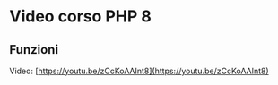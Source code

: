 # Video corso PHP 8

## Funzioni

Video: [https://youtu.be/zCcKoAAInt8](https://youtu.be/zCcKoAAInt8)
